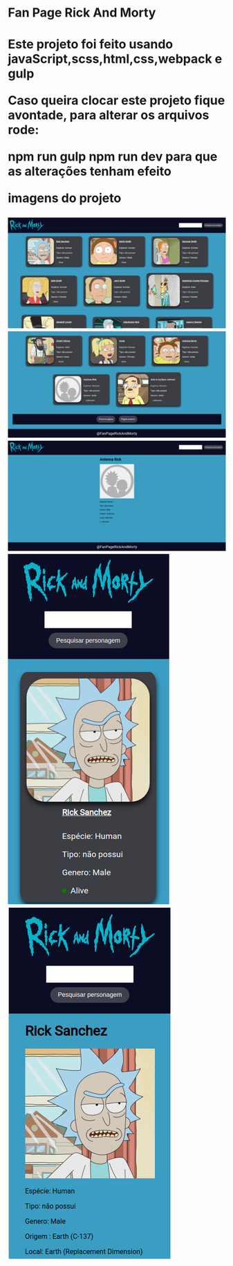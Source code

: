 <h1>Fan Page Rick And Morty<h1>
    

<p>Este projeto foi feito usando javaScript,scss,html,css,webpack e gulp</p>
<p>Caso queira clocar este projeto fique avontade, para alterar os arquivos rode: </p>
<p><b>npm run gulp</b> <b>npm run dev</b> para que as alterações tenham efeito</p>


<p>imagens do projeto</p>

<div>
    <img src="images/pagina_principal.png"></img>
    <img src="images/pagina__principal.png"></img>
    <img src="images/pagina_do_personagem.png"></img>
    <img src="images/mobile.png"></img>
    <img src="images/mobile__2.png"></img>
</div>
